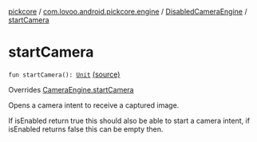 [pickcore](../../index.md) / [com.lovoo.android.pickcore.engine](../index.md) / [DisabledCameraEngine](index.md) / [startCamera](./start-camera.md)

# startCamera

`fun startCamera(): `[`Unit`](https://kotlinlang.org/api/latest/jvm/stdlib/kotlin/-unit/index.html) [(source)](https://github.com/lovoo/android-pickpic/blob/master/pickcore/src/main/kotlin/com/lovoo/android/pickcore/engine/DisabledCameraEngine.kt#L17)

Overrides [CameraEngine.startCamera](../../com.lovoo.android.pickcore.contract/-camera-engine/start-camera.md)

Opens a camera intent to receive a captured image.

If isEnabled return true this should also be able to start a camera intent,
if isEnabled returns false this can be empty then.

